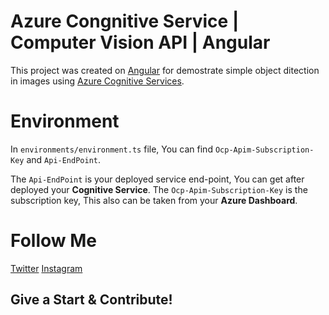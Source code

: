 # Azure Congnitive Service | Computer Vision API | Angular

This project was created on [Angular](https://angular.io/) for demostrate simple object ditection in images using [Azure Cognitive Services](https://azure.microsoft.com/en-us/services/cognitive-services/).

# Environment

In `environments/environment.ts` file, You can find `Ocp-Apim-Subscription-Key` and `Api-EndPoint`.

The `Api-EndPoint` is your deployed service end-point, You can get after deployed your **Cognitive Service**. The `Ocp-Apim-Subscription-Key` is the subscription key, This also can be taken from your **Azure Dashboard**.

# Follow Me

[Twitter](https://twitter.com/bad_piggie_6)
[Instagram](https://www.instagram.com/_bad_piggie_/)

## Give a Start & Contribute!
